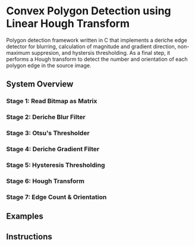 # Convex Polygon Detection using Linear Hough Transform

Polygon detection framework written in C that implements a deriche edge detector for blurring, calculation of magnitude and gradient direction, non-maximum suppresion, and hystersis thresholding. As a final step, it performs a Hough transform to detect the number and orientation of each polygon edge in the source image.

## System Overview

### Stage 1: Read Bitmap as Matrix

### Stage 2: Deriche Blur Filter

### Stage 3: Otsu's Thresholder

### Stage 4: Deriche Gradient Filter

### Stage 5: Hysteresis Thresholding

### Stage 6: Hough Transform

### Stage 7: Edge Count & Orientation

## Examples

## Instructions
